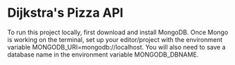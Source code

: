# Dijkstra's Pizza API
To run this project locally, first download and install MongoDB.
Once Mongo is working on the terminal, set up your editor/project with the environment variable MONGODB_URI=mongodb://localhost. You will also need to save a database name in the environment variable MONGODB_DBNAME.
